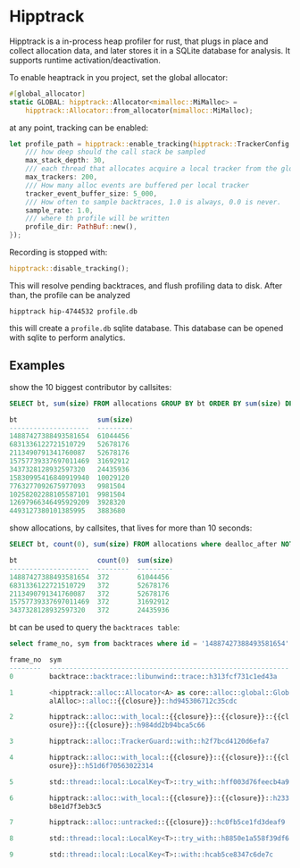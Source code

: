 # Hipptrack

Hipptrack is a in-process heap profiler for rust, that plugs in place and collect allocation data, and later stores it in a SQLite database for analysis. It supports runtime activation/deactivation.

To enable heaptrack in you project, set the global allocator:

```rust
#[global_allocator]
static GLOBAL: hipptrack::Allocator<mimalloc::MiMalloc> =
    hipptrack::Allocator::from_allocator(mimalloc::MiMalloc);
```

at any point, tracking can be enabled:

```rust
let profile_path = hipptrack::enable_tracking(hipptrack::TrackerConfig {
    /// how deep should the call stack be sampled
    max_stack_depth: 30,
    /// each thread that allocates acquire a local tracker from the global pool. That's how many trackers can be created
    max_trackers: 200,
    /// How many alloc events are buffered per local tracker
    tracker_event_buffer_size: 5_000,
    /// How often to sample backtraces, 1.0 is always, 0.0 is never.
    sample_rate: 1.0,
    /// where th profile will be written
    profile_dir: PathBuf::new(),
});
```

Recording is stopped with:

```rust
hipptrack::disable_tracking();
```

This will resolve pending backtraces, and flush profiling data to disk. After than, the profile can be analyzed

```
hipptrack hip-4744532 profile.db
```

this will create a `profile.db` sqlite database. This database can be opened with sqlite to perform analytics.

## Examples

show the 10 biggest contributor by callsites:
```SQL
SELECT bt, sum(size) FROM allocations GROUP BY bt ORDER BY sum(size) DESC LIMIT 10;

bt                    sum(size)
--------------------  ---------
14887427388493581654  61044456
6831336122721510729   52678176
2113490791341760087   52678176
15757739337697011469  31692912
3437328128932597320   24435936
15830995416840919940  10029120
7763277092675977093   9981504
10258202288105587101  9981504
12697966346495929209  3928320
4493127380101385995   3883680
```

show allocations, by callsites, that lives for more than 10 seconds:
```SQL
SELECT bt, count(0), sum(size) FROM allocations where dealloc_after NOT NULL AND dealloc_after - alloc_after < 10000 GROUP BY bt ORDER BY sum(size) DESC LIMIT 5;

bt                    count(0)  sum(size)
--------------------  --------  ---------
14887427388493581654  372       61044456
6831336122721510729   372       52678176
2113490791341760087   372       52678176
15757739337697011469  372       31692912
3437328128932597320   372       24435936
```

bt can be used to query the `backtraces table`:

```SQL
select frame_no, sym from backtraces where id = '14887427388493581654' limit 10;                

frame_no  sym
--------  ------------------------------------------------------------
0         backtrace::backtrace::libunwind::trace::h313fcf731c1ed43a

1         <hipptrack::alloc::Allocator<A> as core::alloc::global::Glob
          alAlloc>::alloc::{{closure}}::hd945306712c35cdc

2         hipptrack::alloc::with_local::{{closure}}::{{closure}}::{{cl
          osure}}::{{closure}}::h984dd2b94bca5c66

3         hipptrack::alloc::TrackerGuard::with::h2f7bcd4120d6efa7

4         hipptrack::alloc::with_local::{{closure}}::{{closure}}::{{cl
          osure}}::h51d6f70563022314

5         std::thread::local::LocalKey<T>::try_with::hff003d76feecb4a9

6         hipptrack::alloc::with_local::{{closure}}::{{closure}}::h233
          b8e1d7f3eb3c5

7         hipptrack::alloc::untracked::{{closure}}::hc0fb5ce1fd3deaf9

8         std::thread::local::LocalKey<T>::try_with::h8850e1a558f39df6

9         std::thread::local::LocalKey<T>::with::hcab5ce8347c6de7c
```
